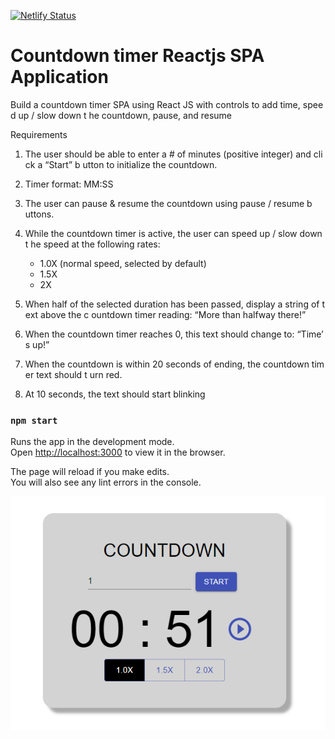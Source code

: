 [![Netlify Status](https://api.netlify.com/api/v1/badges/05f12e4a-6d9b-4244-8e78-940701839e8f/deploy-status)](https://app.netlify.com/sites/friendly-torvalds-cfebf3/deploys)

# Countdown timer Reactjs SPA Application

Build a countdown timer SPA using React JS with controls to add time, speed up / slow down t he countdown,
pause, and resume

Requirements

1. The user should be able to enter a # of minutes (positive integer) and click a “Start” b utton to initialize the countdown.
1. Timer format: MM:SS
1. The user can pause & resume the countdown using pause / resume b uttons.
1. While the countdown timer is active, the user can speed up / slow down t he speed at the following rates:

   - 1.0X (normal speed, selected by default)
   - 1.5X
   - 2X

1. When half of the selected duration has been passed, display a string of text above the c ountdown timer reading: “More than halfway there!”
1. When the countdown timer reaches 0, this text should change to: “Time’s up!”
1. When the countdown is within 20 seconds of ending, the countdown timer text should t urn red.
1. At 10 seconds, the text should start blinking

### `npm start`

Runs the app in the development mode.<br />
Open [http://localhost:3000](http://localhost:3000) to view it in the browser.

The page will reload if you make edits.<br />
You will also see any lint errors in the console.

![Screenshot](/screenshots/screenshot1.png)
